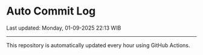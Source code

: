 # Auto Commit Log

Last updated: Monday, 01-09-2025 22:13 WIB

---

This repository is automatically updated every hour using GitHub Actions.
